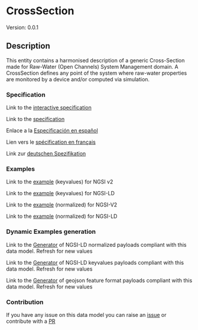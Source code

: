 # CrossSection
Version: 0.0.1

## Description 

This entity contains a harmonised description of a generic Cross-Section made for Raw-Water (Open Channels) System Management domain. A CrossSection defines any point of the system where raw-water properties are monitored by a device and/or computed via simulation.
### Specification

Link to the [interactive specification](https://swagger.lab.fiware.org/?url=https://raw.githubusercontent.com/smart-data-models/dataModel.OpenChannelManagement/master/CrossSection/swagger.yaml)

Link to the [specification](https://github.com/smart-data-models/dataModel.OpenChannelManagement/blob/master/CrossSection/doc/spec.md)

Enlace a la [Especificación en español](https://github.com/smart-data-models/dataModel.OpenChannelManagement/blob/master/CrossSection/doc/spec_ES.md)

Lien vers le [spécification en français](https://github.com/smart-data-models/dataModel.OpenChannelManagement/blob/master/CrossSection/doc/spec_FR.md)

Link zur [deutschen Spezifikation](https://github.com/smart-data-models/dataModel.OpenChannelManagement/blob/master/CrossSection/doc/spec_DE.md)
### Examples

Link to the [example](https://github.com/smart-data-models/dataModel.OpenChannelManagement/blob/master/CrossSection/examples/example.json) (keyvalues) for NGSI v2

Link to the [example](https://github.com/smart-data-models/dataModel.OpenChannelManagement/blob/master/CrossSection/examples/example.jsonld) (keyvalues) for NGSI-LD

Link to the [example](https://github.com/smart-data-models/dataModel.OpenChannelManagement/blob/master/CrossSection/examples/example-normalized.json) (normalized) for NGSI-V2

Link to the [example](https://github.com/smart-data-models/dataModel.OpenChannelManagement/blob/master/CrossSection/examples/example-normalized.jsonld) (normalized) for NGSI-LD
### Dynamic Examples generation

Link to the [Generator](https://smartdatamodels.org/extra/ngsi-ld_generator.php?schemaUrl=https://raw.githubusercontent.com/smart-data-models/dataModel.OpenChannelManagement/master/CrossSection/schema.json&email=info@smartdatamodels.org) of NGSI-LD normalized payloads compliant with this data model. Refresh for new values

Link to the [Generator](https://smartdatamodels.org/extra/ngsi-ld_generator_keyvalues.php?schemaUrl=https://raw.githubusercontent.com/smart-data-models/dataModel.OpenChannelManagement/master/CrossSection/schema.json&email=info@smartdatamodels.org) of NGSI-LD keyvalues payloads compliant with this data model. Refresh for new values

Link to the [Generator](https://smartdatamodels.org/extra/geojson_features_generator_v1.0.php?schemaUrl=https://raw.githubusercontent.com/smart-data-models/dataModel.OpenChannelManagement/master/CrossSection/schema.json&email=info@smartdatamodels.org) of geojson feature format payloads compliant with this data model. Refresh for new values
### Contribution

 If you have any issue on this data model you can raise an [issue](https://github.com/smart-data-models/dataModel.OpenChannelManagement/issues)  or contribute with a [PR](https://github.com/smart-data-models/dataModel.OpenChannelManagement/pulls)